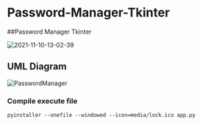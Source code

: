# Password-Manager-Tkinter
##Password Manager Tkinter

![2021-11-10-13-02-39](https://user-images.githubusercontent.com/53170203/141109987-d78dcc07-4de2-4a49-b66e-10374696cc5f.gif)

## UML Diagram
![PasswordManager](https://user-images.githubusercontent.com/53170203/141106790-00fb3d44-9633-471c-a49c-e826f8852036.jpg)

### Compile execute file
```
pyinstaller --onefile --windowed --icon=media/lock.ico app.py
```
